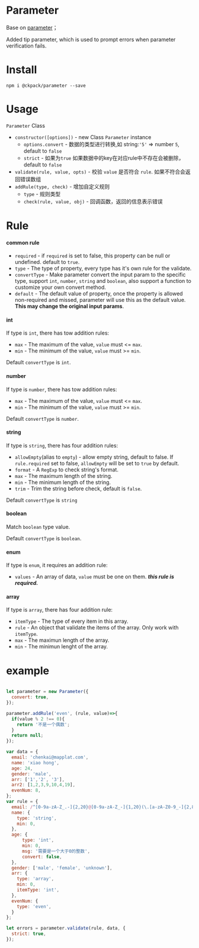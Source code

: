 # Parameter
Base on [parameter](https://www.npmjs.com/package/parameter)；

Added tip parameter, which is used to prompt errors when parameter verification fails.

# Install 
```
npm i @ckpack/parameter --save
```

# Usage

`Parameter` Class

- `constructor([options])` - new Class `Parameter` instance
  - `options.convert` - 数据的类型进行转换,如 string:`'5'` => number `5`, default to `false`
  - `strict` - 如果为`true` 如果数据中的key在对应rule中不存在会被删除，default to `false`
- `validate(rule, value, opts)` - 校验 `value` 是否符合 `rule`. 如果不符合会返回错误数组
- `addRule(type, check)` - 增加自定义规则
   - `type` - 规则类型
   - `check(rule, value, obj)` - 回调函数，返回的信息表示错误

# Rule

#### common rule

- `required` - if `required` is set to false, this property can be null or undefined. default to `true`.
- `type` - The type of property, every type has it's own rule for the validate.
- `convertType` - Make parameter convert the input param to the specific type, support `int`, `number`, `string` and `boolean`, also support a function to customize your own convert method.
- `default` - The default value of property, once the property is allowed non-required and missed, parameter will use this as the default value. **This may change the original input params**.

#### int

If type is `int`, there has tow addition rules:

- `max` - The maximum of the value, `value` must <= `max`.
- `min` - The minimum of the value, `value` must >= `min`.

Default `convertType` is `int`.

#### number

If type is `number`, there has tow addition rules:

- `max` - The maximum of the value, `value` must <= `max`.
- `min` - The minimum of the value, `value` must >= `min`.

Default `convertType` is `number`.

#### string

If type is `string`, there has four addition rules:

- `allowEmpty`(alias to `empty`) - allow empty string, default to false. If `rule.required` set to false, `allowEmpty` will be set to `true` by default.
- `format` - A `RegExp` to check string's format.
- `max` - The maximum length of the string.
- `min` - The minimum length of the string.
- `trim` - Trim the string before check, default is `false`.

Default `convertType` is `string`

#### boolean

Match `boolean` type value.

Default `convertType` is `boolean`.

#### enum

If type is `enum`, it requires an addition rule:

- `values` - An array of data, `value` must be one on them. ***this rule is required.***

#### array

If type is `array`, there has four addition rule:

- `itemType` - The type of every item in this array.
- `rule` - An object that validate the items of the array. Only work with `itemType`.
- `max` - The maximun length of the array.
- `min` - The minimun lenght of the array.


# example
```js

let parameter = new Parameter({
  convert: true,
});

parameter.addRule('even', (rule, value)=>{
  if(value % 2 !== 0){
    return '不是一个偶数';
  }
  return null;
});

var data = {
  email: 'chenkai@mapplat.com',
  name: 'xiao hong',
  age: 24,
  gender: 'male',
  arr: ['1','2', '3'],
  arr2: [1,2,3,9,10,4,19],
  evenNum: 8,
};
var rule = {
  email: /^[0-9a-zA-Z_.-]{2,20}@[0-9a-zA-Z_-]{1,20}(\.[a-zA-Z0-9_-]{2,8}){1,2}$/,
  name: {
    type: 'string',
    min: 0,
  },
  age: {
      type: 'int',
      min: 0,
      msg: '需要是一个大于0的整数',
      convert: false,
  },
  gender: ['male', 'female', 'unknown'],
  arr: {
    type: 'array',
    min: 0,
    itemType: 'int',
  },
  evenNum: {
    type: 'even',
  }
};

let errors = parameter.validate(rule, data, {
  strict: true,
});

```